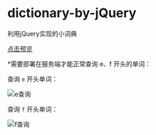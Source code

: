 # dictionary-by-jQuery
利用jQuery实现的小词典

[点击预览](https://magicmai.github.io/dictionary-by-jQuery/)

\*需要部署在服务端才能正常查询 e、f 开头的单词：

查询 `e` 开头单词：

![e查询](https://github.com/magicmai/dictionary-by-jQuery/blob/master/images/search_e.jpg?raw=true)

查询 `f` 开头单词：

![f查询](https://github.com/magicmai/dictionary-by-jQuery/blob/master/images/search_f.jpg?raw=true)
